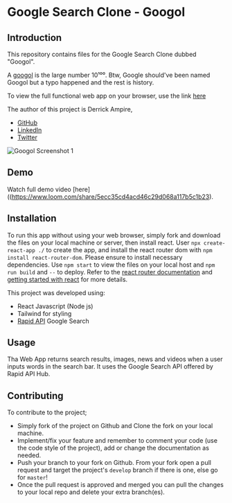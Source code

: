 # Google Search Clone - Googol
## Introduction
This repository contains files for the Google Search Clone dubbed "Googol".

A [googol](https://www.google.com/search?q=googol&oq=googol&aqs=chrome..69i57j35i39j69i60j69i61l2j69i65l3.2433j0j7&sourceid=chrome&ie=UTF-8) is the large number 10¹⁰⁰. Btw, Google should've been named Googol but a typo happened and the rest is history.

To view the full functional web app on your browser, use the link [here](https://gogool-search.netlify.app)

The author of this project is Derrick Ampire,
- [GitHub](https://github.com/am-derrick)
- [LinkedIn](https://www.linkedin.com/in/ampire-derrick-1957b0185/)
- [Twitter](https://www.twitter.com/am_derrick)

![Googol Screenshot 1](https://user-images.githubusercontent.com/65196859/172196677-4c7451e5-da13-4015-8c58-7cc100ae66e7.png)

## Demo

Watch full demo video [here]((https://www.loom.com/share/5ecc35cd4acd46c29d068a117b5c1b23).

## Installation

To run this app without using your web browser, simply fork and download the files on your local machine or server, then install react. User `npx create-react-app ./` to create the app, and install the react router dom with `npm install react-router-dom`. Please ensure to install necessary dependencies.
Use `npm start` to view the files on your local host and `npm run build` and `--` to deploy. Refer to the [react router documentation](https://reactrouter.com/docs/en/v6/api) and [getting started with react](https://reactjs.org/docs/getting-started.html) for more details.

This project was developed using:
- React Javascript (Node js)
- Tailwind for styling
- [Rapid API](https://rapidapi.com/hub) Google Search

## Usage
Tha Web App returns search results, images, news and videos when a user inputs words in the search bar. It uses the Google Search API offered by Rapid API Hub.

## Contributing
To contribute to the project;
- Simply fork of the project on Github and Clone the fork on your local machine. 
- Implement/fix your feature and remember to comment your code (use the code style of the project), add or change the documentation as needed.
- Push your branch to your fork on Github. From your fork open a pull request and target the project's `develop` branch if there is one, else go for `master`!
- Once the pull request is approved and merged you can pull the changes to your local repo and delete your extra branch(es).
